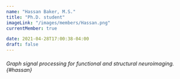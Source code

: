 ```yaml
---
name: "Hassan Baker, M.S."
title: "Ph.D. student"
imageLink: "/images/members/Hassan.png"
currentMember: true

date: 2021-04-28T17:00:38-04:00
draft: false
---
```


###### Graph signal processing for functional and structural neuroimaging. {#hassan}

